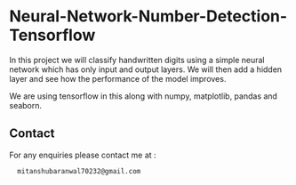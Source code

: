 # Neural-Network-Number-Detection-Tensorflow
In this project we will classify handwritten digits using a simple neural network which has only input and output layers. We will then add a hidden layer and see how the performance of the model improves.

We are using tensorflow in this along with numpy, matplotlib, pandas and seaborn.

## Contact
For any enquiries please contact me at :
      
      mitanshubaranwal70232@gmail.com
      
